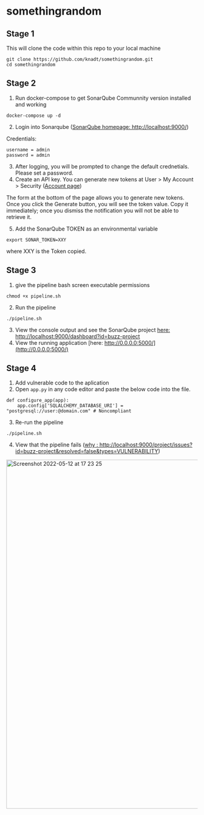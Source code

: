 # somethingrandom

## Stage 1

This will clone the code within this repo to your local machine
```
git clone https://github.com/knadt/somethingrandom.git
cd somethingrandom
```

## Stage 2
1. Run docker-compose to get SonarQube Communnity version installed and working
```
docker-compose up -d
```
2. Login into Sonarqube ([SonarQube homepage: http://localhost:9000/](http://localhost:9000/))

Credentials:
```
username = admin
password = admin
```

3. After logging, you will be prompted to change the default crednetials. Please set a password.
4. Create an API key.
You can generate new tokens at User > My Account > Security ([Account page](http://localhost:9000/account/security/))

The form at the bottom of the page allows you to generate new tokens. Once you click the Generate button, you will see the token value. Copy it immediately; once you dismiss the notification you will not be able to retrieve it.

5. Add the SonarQube TOKEN as an environmental variable
```
export SONAR_TOKEN=XXY
```
where XXY is the Token copied.

## Stage 3

1. give the pipeline bash screen executable permissions
```
chmod +x pipeline.sh
```
2. Run the pipeline
```
./pipeline.sh
```
3. View the console output and see the SonarQube project [here: http://localhost:9000/dashboard?id=buzz-project](http://localhost:9000/dashboard?id=buzz-project)
4. View the running application [here: http://0.0.0.0:5000/](http://0.0.0.0:5000/)

## Stage 4
1. Add vulnerable code to the aplication
2. Open `app.py` in any code editor and paste the below code into the file.
```
def configure_app(app):
    app.config['SQLALCHEMY_DATABASE_URI'] = "postgresql://user:@domain.com" # Noncompliant
```
3. Re-run the pipeline
```
./pipeline.sh
```
4. View that the pipeline fails ([why : http://localhost:9000/project/issues?id=buzz-project&resolved=false&types=VULNERABILITY](http://localhost:9000/project/issues?id=buzz-project&resolved=false&types=VULNERABILITY))
<img width="918" alt="Screenshot 2022-05-12 at 17 23 25" src="https://user-images.githubusercontent.com/16526578/168122939-2499911e-cd30-4e28-8c41-2c4ba5797642.png">
